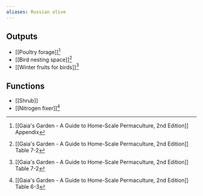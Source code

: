 ```yaml
---
aliases: Russian olive
---
```

## Outputs
- [[Poultry forage]][^1]
- [[Bird nesting space]][^2]
- [[Winter fruits for birds]][^2]
## Functions
- [[Shrub]]
- [[Nitrogen fixer]][^3]

[^1]: [[Gaia's Garden - A Guide to Home-Scale Permaculture, 2nd Edition]] Appendix
[^2]: [[Gaia's Garden - A Guide to Home-Scale Permaculture, 2nd Edition]] Table 7-2
[^3]: [[Gaia's Garden - A Guide to Home-Scale Permaculture, 2nd Edition]] Table 6-3
